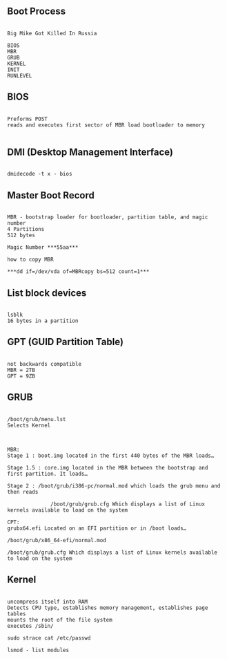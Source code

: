 ## Boot Process
```

Big Mike Got Killed In Russia 

BIOS
MBR
GRUB
KERNEL
INIT
RUNLEVEL

```

## BIOS
```

Preforms POST
reads and executes first sector of MBR load bootloader to memory


```

## DMI (Desktop Management Interface)
```

dmidecode -t x - bios

```

## Master Boot Record 
```

MBR - bootstrap loader for bootloader, partition table, and magic number
4 Partitions
512 bytes

Magic Number ***55aa***

how to copy MBR

***dd if=/dev/vda of=MBRcopy bs=512 count=1***

```

## List block devices
```

lsblk
16 bytes in a partition

```

## GPT (GUID Partition Table)
```

not backwards compatible
MBR = 2TB
GPT = 9ZB

```

## GRUB
```

/boot/grub/menu.lst
Selects Kernel



MBR:
Stage 1 : boot.img located in the first 440 bytes of the MBR loads…

Stage 1.5 : core.img located in the MBR between the bootstrap and first partition. It loads…

Stage 2 : /boot/grub/i386-pc/normal.mod which loads the grub menu and then reads

              /boot/grub/grub.cfg Which displays a list of Linux kernels available to load on the system

CPT:
grubx64.efi Located on an EFI partition or in /boot loads…

/boot/grub/x86_64-efi/normal.mod

/boot/grub/grub.cfg Which displays a list of Linux kernels available to load on the system

```

## Kernel
```

uncompress itself into RAM
Detects CPU type, establishes memory management, establishes page tables
mounts the root of the file system
executes /sbin/

sudo strace cat /etc/passwd

lsmod - list modules



```

##
```



```

##
```



```

##
```



```

##
```



```

##
```



```

##
```



```

##
```



```

